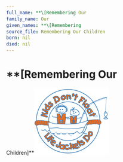 ```yaml
---
full_name: **\[Remembering Our
family_name: Our
given_names: **\[Remembering
source_file: Remembering Our Children
born: nil
died: nil
---
```

# **\[Remembering Our
Children\]**![](../assets/images/Remembering%20Our%20Children/media/image1.jpeg)

